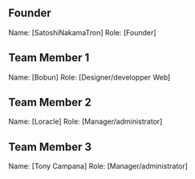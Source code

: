 ## Founder

Name: [SatoshiNakamaTron]
Role: [Founder]

## Team Member 1

Name: [Bobun]
Role: [Designer/developper Web]

## Team Member 2

Name: [Loracle]
Role: [Manager/administrator]
## Team Member 3

Name: [Tony Campana]
Role: [Manager/administrator]

